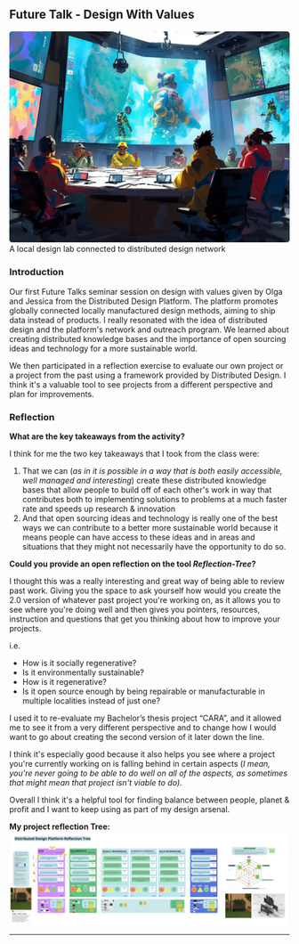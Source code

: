 ## Future Talk - Design With Values

<img src="../images/13. Future Talks/Design with Values/a distributed design hub.png" alt="A local design hub connected to the distributed design netwwork" style="border-radius: 5px;"> 
<figcaption>A local design lab connected to distributed design network</figcaption>

### Introduction
Our first Future Talks seminar session on design with values given by Olga and Jessica from the Distributed Design Platform. The platform promotes globally connected locally manufactured design methods, aiming to ship data instead of products. I really resonated with the idea of distributed design and the platform's network and outreach program. We learned about creating distributed knowledge bases and the importance of open sourcing ideas and technology for a more sustainable world.

We then participated in a reflection exercise to evaluate our own project or a project from the past using a framework provided by Distributed Design. I think it's a valuable tool to see projects from a different perspective and plan for improvements.

### Reflection

**What are the key takeaways from the activity?**

I think for me the two key takeaways that I took from the class were: 

1. That we can (*as in it is possible in a way that is both easily accessible, well managed and interesting*) create these distributed knowledge bases that allow people to build off of each other's work in way that contributes both to implementing solutions to problems at a much faster rate and speeds up research & innovation 
2. And that open sourcing ideas and technology is really one of the best ways we can contribute to a better more sustainable world because it means people can have access to these ideas and in areas and situations that they might not necessarily have the opportunity to do so.

**Could you provide an open reflection on the tool *Reflection-Tree*?**

I thought this was a really interesting and great way of being able to review past work. Giving you the space to ask yourself how would you create the 2.0 version of whatever past project you're working on, as it allows you to see where you're doing well and then gives you pointers, resources, instruction and questions that get you thinking about how to improve your projects. 

i.e.

- How is it socially regenerative?
- Is it environmentally sustainable?
- How is it regenerative?
- Is it open source enough by being repairable or manufacturable in multiple localities instead of just one?

I used it to re-evaluate my Bachelor’s thesis project “CARA”, and it allowed me to see it from a very different perspective and to change how I would want to go about creating the second version of it later down the line. 

I think it's especially good because it also helps you see where a project you're currently working on is falling behind in certain aspects (*I mean, you're never going to be able to do well on all of the aspects, as sometimes that might mean that project isn't viable to do).* 

Overall I think it's a helpful tool for finding balance between people, planet & profit and I want to keep using as part of my design arsenal.

**My project reflection Tree:**
<img src="../images/13. Future Talks/Design with Values/Future Talks _ MDEF 2024 - (Oliver Lloyd) Distributed Design Platform Reflection Tree.jpg" alt="Design with values reflection tree" style="border-radius: 5px;"> 


---


